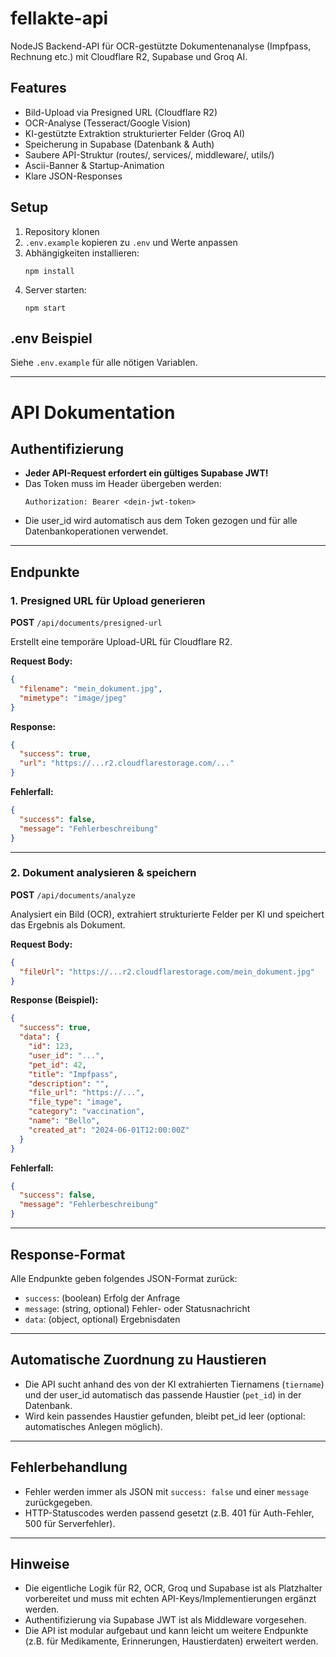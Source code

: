 # fellakte-api

NodeJS Backend-API für OCR-gestützte Dokumentenanalyse (Impfpass, Rechnung etc.) mit Cloudflare R2, Supabase und Groq AI.

## Features
- Bild-Upload via Presigned URL (Cloudflare R2)
- OCR-Analyse (Tesseract/Google Vision)
- KI-gestützte Extraktion strukturierter Felder (Groq AI)
- Speicherung in Supabase (Datenbank & Auth)
- Saubere API-Struktur (routes/, services/, middleware/, utils/)
- Ascii-Banner & Startup-Animation
- Klare JSON-Responses

## Setup
1. Repository klonen
2. `.env.example` kopieren zu `.env` und Werte anpassen
3. Abhängigkeiten installieren:
   ```
   npm install
   ```
4. Server starten:
   ```
   npm start
   ```

## .env Beispiel
Siehe `.env.example` für alle nötigen Variablen.

---

# API Dokumentation

## Authentifizierung
- **Jeder API-Request erfordert ein gültiges Supabase JWT!**
- Das Token muss im Header übergeben werden:
  ```
  Authorization: Bearer <dein-jwt-token>
  ```
- Die user_id wird automatisch aus dem Token gezogen und für alle Datenbankoperationen verwendet.

---

## Endpunkte

### 1. Presigned URL für Upload generieren
**POST** `/api/documents/presigned-url`

Erstellt eine temporäre Upload-URL für Cloudflare R2.

**Request Body:**
```json
{
  "filename": "mein_dokument.jpg",
  "mimetype": "image/jpeg"
}
```

**Response:**
```json
{
  "success": true,
  "url": "https://...r2.cloudflarestorage.com/..."
}
```

**Fehlerfall:**
```json
{
  "success": false,
  "message": "Fehlerbeschreibung"
}
```

---

### 2. Dokument analysieren & speichern
**POST** `/api/documents/analyze`

Analysiert ein Bild (OCR), extrahiert strukturierte Felder per KI und speichert das Ergebnis als Dokument.

**Request Body:**
```json
{
  "fileUrl": "https://...r2.cloudflarestorage.com/mein_dokument.jpg"
}
```

**Response (Beispiel):**
```json
{
  "success": true,
  "data": {
    "id": 123,
    "user_id": "...",
    "pet_id": 42,
    "title": "Impfpass",
    "description": "",
    "file_url": "https://...",
    "file_type": "image",
    "category": "vaccination",
    "name": "Bello",
    "created_at": "2024-06-01T12:00:00Z"
  }
}
```

**Fehlerfall:**
```json
{
  "success": false,
  "message": "Fehlerbeschreibung"
}
```

---

## Response-Format
Alle Endpunkte geben folgendes JSON-Format zurück:
- `success`: (boolean) Erfolg der Anfrage
- `message`: (string, optional) Fehler- oder Statusnachricht
- `data`: (object, optional) Ergebnisdaten

---

## Automatische Zuordnung zu Haustieren
- Die API sucht anhand des von der KI extrahierten Tiernamens (`tiername`) und der user_id automatisch das passende Haustier (`pet_id`) in der Datenbank.
- Wird kein passendes Haustier gefunden, bleibt pet_id leer (optional: automatisches Anlegen möglich).

---

## Fehlerbehandlung
- Fehler werden immer als JSON mit `success: false` und einer `message` zurückgegeben.
- HTTP-Statuscodes werden passend gesetzt (z.B. 401 für Auth-Fehler, 500 für Serverfehler).

---

## Hinweise
- Die eigentliche Logik für R2, OCR, Groq und Supabase ist als Platzhalter vorbereitet und muss mit echten API-Keys/Implementierungen ergänzt werden.
- Authentifizierung via Supabase JWT ist als Middleware vorgesehen.
- Die API ist modular aufgebaut und kann leicht um weitere Endpunkte (z.B. für Medikamente, Erinnerungen, Haustierdaten) erweitert werden. 
